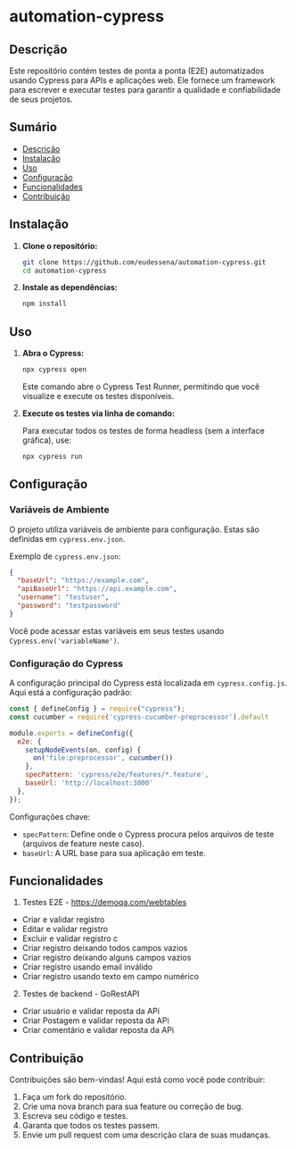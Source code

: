 # automation-cypress

## Descrição

Este repositório contém testes de ponta a ponta (E2E) automatizados usando Cypress para APIs e aplicações web. Ele fornece um framework para escrever e executar testes para garantir a qualidade e confiabilidade de seus projetos.

## Sumário

- [Descrição](#descrição)
- [Instalação](#instalação)
- [Uso](#uso)
- [Configuração](#configuração)
- [Funcionalidades](#funcionalidades)
- [Contribuição](#contribuição)

## Instalação

1.  **Clone o repositório:**

    ```bash
    git clone https://github.com/eudessena/automation-cypress.git
    cd automation-cypress
    ```

2.  **Instale as dependências:**

    ```bash
    npm install
    ```

## Uso

1.  **Abra o Cypress:**

    ```bash
    npx cypress open
    ```

    Este comando abre o Cypress Test Runner, permitindo que você visualize e execute os testes disponíveis.

2.  **Execute os testes via linha de comando:**

    Para executar todos os testes de forma headless (sem a interface gráfica), use:

    ```bash
    npx cypress run
    ```

## Configuração

### Variáveis de Ambiente

O projeto utiliza variáveis de ambiente para configuração. Estas são definidas em `cypress.env.json`.

Exemplo de `cypress.env.json`:

```json
{
  "baseUrl": "https://example.com",
  "apiBaseUrl": "https://api.example.com",
  "username": "testuser",
  "password": "testpassword"
}
```

Você pode acessar estas variáveis em seus testes usando `Cypress.env('variableName')`.

### Configuração do Cypress

A configuração principal do Cypress está localizada em `cypress.config.js`. Aqui está a configuração padrão:

```javascript
const { defineConfig } = require("cypress");
const cucumber = require('cypress-cucumber-preprocessor').default

module.exports = defineConfig({
  e2e: {
    setupNodeEvents(on, config) {
      on('file:preprocessor', cucumber())
    },
    specPattern: 'cypress/e2e/features/*.feature',
    baseUrl: 'http://localhost:3000'
  },
});
```

Configurações chave:

-   `specPattern`: Define onde o Cypress procura pelos arquivos de teste (arquivos de feature neste caso).
-   `baseUrl`: A URL base para sua aplicação em teste.

## Funcionalidades

1. Testes E2E - https://demoqa.com/webtables
- Criar e validar registro 
- Editar e validar registro 
- Excluir e validar registro c
- Criar registro deixando todos campos vazios
- Criar registro deixando alguns campos vazios
- Criar registro usando email inválido
- Criar registro usando texto em campo numérico

2. Testes de backend - GoRestAPI 
- Criar usuário e validar reposta da APi
- Criar Postagem e validar reposta da APi
- Criar comentário e validar reposta da APi

## Contribuição

Contribuições são bem-vindas! Aqui está como você pode contribuir:

1.  Faça um fork do repositório.
2.  Crie uma nova branch para sua feature ou correção de bug.
3.  Escreva seu código e testes.
4.  Garanta que todos os testes passem.
5.  Envie um pull request com uma descrição clara de suas mudanças.
